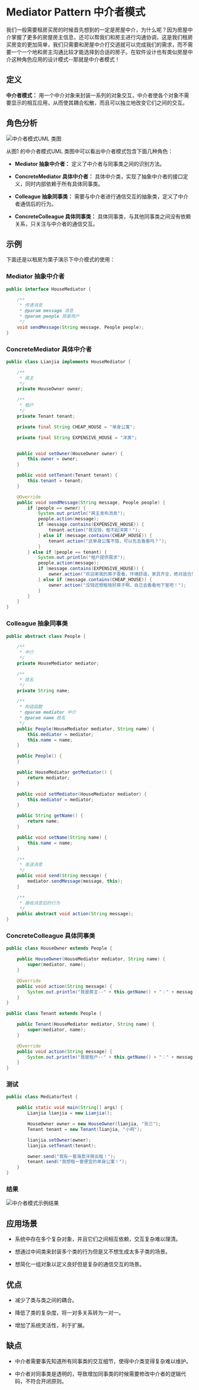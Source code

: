 # Mediator Pattern 中介者模式

我们一般需要租房买房的时候首先想到的一定是房屋中介，为什么呢？因为房屋中介掌握了更多的房屋房主信息，还可以帮我们和房主进行沟通协调，这是我们租房买房变的更加简单，我们只需要和房屋中介打交道就可以完成我们的需求，而不需要一个一个地和房主沟通比较才能选择到合适的房子。在软件设计也有类似房屋中介这种角色应用的设计模式--那就是中介者模式！

## 定义

**中介者模式：** 用一个中介对象来封装一系列的对象交互，中介者使各个对象不需要显示的相互应用，从而使其耦合松散，而且可以独立地改变它们之间的交互。

## 角色分析

![中介者模式UML 类图](../../static/mediator.png)

从图1 的中介者模式UML 类图中可以看出中介者模式包含下面几种角色：

+ **Mediator 抽象中介者：** 定义了中介者与同事类之间的识别方法。

+ **ConcreteMediator 具体中介者：** 具体中介类，实现了抽象中介者的接口定义，同时内部依赖于所有具体同事类。

+ **Colleague 抽象同事类：** 需要与中介者进行通信交互的抽象类，定义了中介者通信后的行为。

+ **ConcreteColleague 具体同事类：** 具体同事类，与其他同事类之间没有依赖关系，只关注与中介者的通信交互。

## 示例

下面还是以租房为栗子演示下中介模式的使用：

### Mediator 抽象中介者

```java
public interface HouseMediator {

    /**
     * 传递消息
     * @param message 消息
     * @param people 房屋用户
     */
    void sendMessage(String message, People people);
}
```

### ConcreteMediator 具体中介者

```java
public class Lianjia implements HouseMediator {

    /**
     * 房主
     */
    private HouseOwner owner;

    /**
     * 租户
     */
    private Tenant tenant;

    private final String CHEAP_HOUSE = "单身公寓";

    private final String EXPENSIVE_HOUSE = "洋房";


    public void setOwner(HouseOwner owner) {
        this.owner = owner;
    }

    public void setTenant(Tenant tenant) {
        this.tenant = tenant;
    }

    @Override
    public void sendMessage(String message, People people) {
        if (people == owner) {
            System.out.println("房主发布消息");
            people.action(message);
            if (message.contains(EXPENSIVE_HOUSE)) {
                tenant.action("我没钱，租不起洋房！");
            } else if (message.contains(CHEAP_HOUSE)) {
                tenant.action("这单身公寓不错，可以先去看看吗？");
            }
        } else if (people == tenant) {
            System.out.println("租户提供需求");
            people.action(message);
            if (message.contains(EXPENSIVE_HOUSE)) {
                owner.action("欢迎来我的房子查看，环境舒适，家具齐全，绝对适合您！");
            } else if (message.contains(CHEAP_HOUSE)) {
                owner.action("没钱还想租啥好房子啊，自己去看看地下室吧！");
            }
        }
    }
}
```

### Colleague 抽象同事类

```java
public abstract class People {

    /**
     * 中介
     */
    private HouseMediator mediator;

    /**
     * 姓名
     */
    private String name;

    /**
     * 构造函数
     * @param mediator 中介
     * @param name 姓名
     */
    public People(HouseMediator mediator, String name) {
        this.mediator = mediator;
        this.name = name;
    }

    public People() {
    }

    public HouseMediator getMediator() {
        return mediator;
    }

    public void setMediator(HouseMediator mediator) {
        this.mediator = mediator;
    }

    public String getName() {
        return name;
    }

    public void setName(String name) {
        this.name = name;
    }

    /**
     * 发送消息
     */
    public void send(String message) {
        mediator.sendMessage(message, this);
    }

    /**
     * 接收消息后的行为
     */
    public abstract void action(String message);
}
```

### ConcreteColleague 具体同事类

```java
public class HouseOwner extends People {

    public HouseOwner(HouseMediator mediator, String name) {
        super(mediator, name);
    }

    @Override
    public void action(String message) {
        System.out.println("我是房主--" + this.getName() + "：" + message);
    }
}

public class Tenant extends People {

    public Tenant(HouseMediator mediator, String name) {
        super(mediator, name);
    }

    @Override
    public void action(String message) {
        System.out.println("我是租户--" + this.getName() + "：" + message);
    }
}

```

### 测试

```java
public class MediatorTest {

    public static void main(String[] args) {
        Lianjia lianjia = new Lianjia();

        HouseOwner owner = new HouseOwner(lianjia, "张三");
        Tenant tenant = new Tenant(lianjia, "小明");

        lianjia.setOwner(owner);
        lianjia.setTenant(tenant);

        owner.send("我有一套海景洋房出租！");
        tenant.send("我想租一套便宜的单身公寓！");
    }
}
```

### 结果

![中介者模式示例结果](../../static/mediator-result.png)

## 应用场景

+ 系统中存在多个复杂对象，并且它们之间相互依赖，交互复杂难以理清。

+ 想通过中间类来封装多个类的行为但是又不想生成太多子类的场景。

+ 想简化一组对象以定义良好但是复杂的通信交互的场景。

## 优点

+ 减少了类与类之间的耦合。

+ 降低了类的复杂度，将一对多关系转为一对一。

+ 增加了系统灵活性，利于扩展。

## 缺点

+ 中介者需要事先知道所有同事类的交互细节，使得中介类变得复杂难以维护。

+ 中介者对同事类是透明的，导致增加同事类的时候需要修改中介者的逻辑代码，不符合开闭原则。

